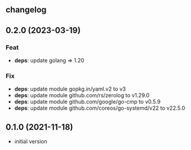 ## changelog

## 0.2.0 (2023-03-19)

### Feat

- **deps**: update golang => 1.20

### Fix

- **deps**: update module gopkg.in/yaml.v2 to v3
- **deps**: update module github.com/rs/zerolog to v1.29.0
- **deps**: update module github.com/google/go-cmp to v0.5.9
- **deps**: update module github.com/coreos/go-systemd/v22 to v22.5.0

## 0.1.0 (2021-11-18)

* initial version